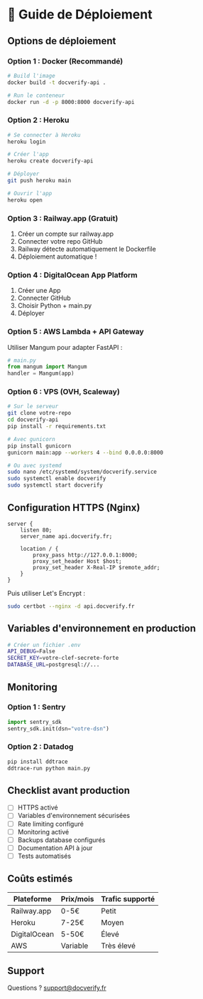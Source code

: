 # 🚀 Guide de Déploiement

## Options de déploiement

### Option 1 : Docker (Recommandé)

```bash
# Build l'image
docker build -t docverify-api .

# Run le conteneur
docker run -d -p 8000:8000 docverify-api
```

### Option 2 : Heroku

```bash
# Se connecter à Heroku
heroku login

# Créer l'app
heroku create docverify-api

# Déployer
git push heroku main

# Ouvrir l'app
heroku open
```

### Option 3 : Railway.app (Gratuit)

1. Créer un compte sur railway.app
2. Connecter votre repo GitHub
3. Railway détecte automatiquement le Dockerfile
4. Déploiement automatique !

### Option 4 : DigitalOcean App Platform

1. Créer une App
2. Connecter GitHub
3. Choisir Python + main.py
4. Déployer

### Option 5 : AWS Lambda + API Gateway

Utiliser Mangum pour adapter FastAPI :

```python
# main.py
from mangum import Mangum
handler = Mangum(app)
```

### Option 6 : VPS (OVH, Scaleway)

```bash
# Sur le serveur
git clone votre-repo
cd docverify-api
pip install -r requirements.txt

# Avec gunicorn
pip install gunicorn
gunicorn main:app --workers 4 --bind 0.0.0.0:8000

# Ou avec systemd
sudo nano /etc/systemd/system/docverify.service
sudo systemctl enable docverify
sudo systemctl start docverify
```

## Configuration HTTPS (Nginx)

```nginx
server {
    listen 80;
    server_name api.docverify.fr;

    location / {
        proxy_pass http://127.0.0.1:8000;
        proxy_set_header Host $host;
        proxy_set_header X-Real-IP $remote_addr;
    }
}
```

Puis utiliser Let's Encrypt :

```bash
sudo certbot --nginx -d api.docverify.fr
```

## Variables d'environnement en production

```bash
# Créer un fichier .env
API_DEBUG=False
SECRET_KEY=votre-clef-secrete-forte
DATABASE_URL=postgresql://...
```

## Monitoring

### Option 1 : Sentry

```python
import sentry_sdk
sentry_sdk.init(dsn="votre-dsn")
```

### Option 2 : Datadog

```bash
pip install ddtrace
ddtrace-run python main.py
```

## Checklist avant production

- [ ] HTTPS activé
- [ ] Variables d'environnement sécurisées
- [ ] Rate limiting configuré
- [ ] Monitoring activé
- [ ] Backups database configurés
- [ ] Documentation API à jour
- [ ] Tests automatisés

## Coûts estimés

| Plateforme | Prix/mois | Trafic supporté |
|------------|-----------|-----------------|
| Railway.app | 0-5€ | Petit |
| Heroku | 7-25€ | Moyen |
| DigitalOcean | 5-50€ | Élevé |
| AWS | Variable | Très élevé |

## Support

Questions ? support@docverify.fr

